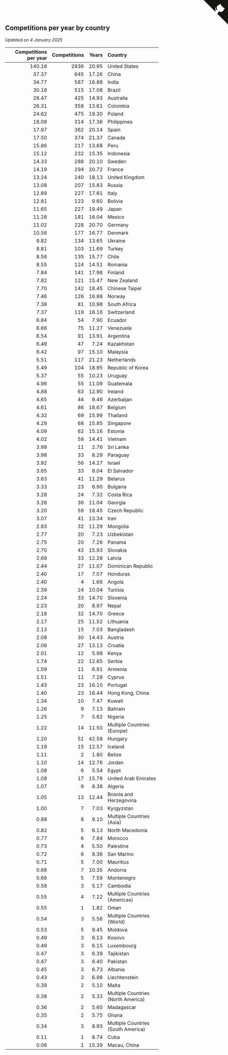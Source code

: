 ## Competitions per year by country

*Updated on  4 January 2025*

| Competitions per year | Competitions | Years | Country |
| ---: | ---: | ---: | :--- |
| 140.16 | 2936 | 20.95 | United States |
| 37.37 | 645 | 17.26 | China |
| 34.77 | 587 | 16.88 | India |
| 30.16 | 515 | 17.08 | Brazil |
| 28.47 | 425 | 14.93 | Australia |
| 26.31 | 358 | 13.61 | Colombia |
| 24.62 | 475 | 19.30 | Poland |
| 18.08 | 314 | 17.36 | Philippines |
| 17.97 | 362 | 20.14 | Spain |
| 17.50 | 374 | 21.37 | Canada |
| 15.86 | 217 | 13.68 | Peru |
| 15.12 | 232 | 15.35 | Indonesia |
| 14.33 | 288 | 20.10 | Sweden |
| 14.19 | 294 | 20.72 | France |
| 13.24 | 240 | 18.13 | United Kingdom |
| 13.08 | 207 | 15.83 | Russia |
| 12.89 | 227 | 17.61 | Italy |
| 12.81 | 123 | 9.60 | Bolivia |
| 11.65 | 227 | 19.49 | Japan |
| 11.28 | 181 | 16.04 | Mexico |
| 11.02 | 228 | 20.70 | Germany |
| 10.56 | 177 | 16.77 | Denmark |
| 9.82 | 134 | 13.65 | Ukraine |
| 8.81 | 103 | 11.69 | Turkey |
| 8.56 | 135 | 15.77 | Chile |
| 8.55 | 124 | 14.51 | Romania |
| 7.84 | 141 | 17.98 | Finland |
| 7.82 | 121 | 15.47 | New Zealand |
| 7.70 | 142 | 18.45 | Chinese Taipei |
| 7.46 | 126 | 16.88 | Norway |
| 7.38 | 81 | 10.98 | South Africa |
| 7.37 | 119 | 16.16 | Switzerland |
| 6.84 | 54 | 7.90 | Ecuador |
| 6.66 | 75 | 11.27 | Venezuela |
| 6.54 | 91 | 13.91 | Argentina |
| 6.49 | 47 | 7.24 | Kazakhstan |
| 6.42 | 97 | 15.10 | Malaysia |
| 5.51 | 117 | 21.23 | Netherlands |
| 5.49 | 104 | 18.95 | Republic of Korea |
| 5.37 | 55 | 10.23 | Uruguay |
| 4.96 | 55 | 11.09 | Guatemala |
| 4.88 | 63 | 12.90 | Ireland |
| 4.65 | 44 | 9.46 | Azerbaijan |
| 4.61 | 86 | 18.67 | Belgium |
| 4.32 | 69 | 15.99 | Thailand |
| 4.29 | 68 | 15.85 | Singapore |
| 4.09 | 62 | 15.16 | Estonia |
| 4.02 | 58 | 14.41 | Vietnam |
| 3.99 | 11 | 2.76 | Sri Lanka |
| 3.98 | 33 | 8.29 | Paraguay |
| 3.92 | 56 | 14.27 | Israel |
| 3.65 | 33 | 9.04 | El Salvador |
| 3.63 | 41 | 11.29 | Belarus |
| 3.33 | 23 | 6.90 | Bulgaria |
| 3.28 | 24 | 7.32 | Costa Rica |
| 3.26 | 36 | 11.04 | Georgia |
| 3.20 | 59 | 18.45 | Czech Republic |
| 3.07 | 41 | 13.34 | Iran |
| 2.83 | 32 | 11.29 | Mongolia |
| 2.77 | 20 | 7.23 | Uzbekistan |
| 2.75 | 20 | 7.26 | Panama |
| 2.70 | 43 | 15.93 | Slovakia |
| 2.69 | 33 | 12.28 | Latvia |
| 2.44 | 27 | 11.07 | Dominican Republic |
| 2.40 | 17 | 7.07 | Honduras |
| 2.40 | 4 | 1.66 | Angola |
| 2.39 | 24 | 10.04 | Tunisia |
| 2.24 | 33 | 14.70 | Slovenia |
| 2.23 | 20 | 8.97 | Nepal |
| 2.18 | 32 | 14.70 | Greece |
| 2.17 | 25 | 11.52 | Lithuania |
| 2.13 | 15 | 7.03 | Bangladesh |
| 2.08 | 30 | 14.43 | Austria |
| 2.06 | 27 | 13.13 | Croatia |
| 2.01 | 12 | 5.98 | Kenya |
| 1.74 | 22 | 12.65 | Serbia |
| 1.59 | 11 | 6.91 | Armenia |
| 1.51 | 11 | 7.28 | Cyprus |
| 1.43 | 23 | 16.10 | Portugal |
| 1.40 | 23 | 16.44 | Hong Kong, China |
| 1.34 | 10 | 7.47 | Kuwait |
| 1.26 | 9 | 7.13 | Bahrain |
| 1.25 | 7 | 5.62 | Nigeria |
| 1.22 | 14 | 11.50 | Multiple Countries (Europe) |
| 1.20 | 51 | 42.58 | Hungary |
| 1.19 | 15 | 12.57 | Iceland |
| 1.11 | 2 | 1.80 | Belize |
| 1.10 | 14 | 12.76 | Jordan |
| 1.08 | 6 | 5.54 | Egypt |
| 1.08 | 17 | 15.78 | United Arab Emirates |
| 1.07 | 9 | 8.38 | Algeria |
| 1.05 | 13 | 12.44 | Bosnia and Herzegovina |
| 1.00 | 7 | 7.03 | Kyrgyzstan |
| 0.88 | 8 | 9.10 | Multiple Countries (Asia) |
| 0.82 | 5 | 6.13 | North Macedonia |
| 0.77 | 6 | 7.84 | Morocco |
| 0.73 | 4 | 5.50 | Palestine |
| 0.72 | 6 | 8.36 | San Marino |
| 0.71 | 5 | 7.00 | Mauritius |
| 0.68 | 7 | 10.35 | Andorra |
| 0.66 | 5 | 7.59 | Montenegro |
| 0.58 | 3 | 5.17 | Cambodia |
| 0.55 | 4 | 7.22 | Multiple Countries (Americas) |
| 0.55 | 1 | 1.82 | Oman |
| 0.54 | 3 | 5.56 | Multiple Countries (World) |
| 0.53 | 5 | 9.45 | Moldova |
| 0.49 | 3 | 6.13 | Kosovo |
| 0.49 | 3 | 6.15 | Luxembourg |
| 0.47 | 3 | 6.39 | Tajikistan |
| 0.47 | 3 | 6.40 | Pakistan |
| 0.45 | 3 | 6.73 | Albania |
| 0.43 | 3 | 6.98 | Liechtenstein |
| 0.39 | 2 | 5.10 | Malta |
| 0.38 | 2 | 5.33 | Multiple Countries (North America) |
| 0.36 | 2 | 5.60 | Madagascar |
| 0.35 | 2 | 5.75 | Ghana |
| 0.34 | 3 | 8.93 | Multiple Countries (South America) |
| 0.11 | 1 | 8.74 | Cuba |
| 0.06 | 1 | 15.39 | Macau, China |


<a href="https://github.com/jonatanklosko/wca_statistics" class="github-corner" aria-label="View source on Github"><svg width="80" height="80" viewBox="0 0 250 250" style="fill:#151513; color:#fff; position: absolute; top: 0; border: 0; right: 0;" aria-hidden="true"><path d="M0,0 L115,115 L130,115 L142,142 L250,250 L250,0 Z"></path><path d="M128.3,109.0 C113.8,99.7 119.0,89.6 119.0,89.6 C122.0,82.7 120.5,78.6 120.5,78.6 C119.2,72.0 123.4,76.3 123.4,76.3 C127.3,80.9 125.5,87.3 125.5,87.3 C122.9,97.6 130.6,101.9 134.4,103.2" fill="currentColor" style="transform-origin: 130px 106px;" class="octo-arm"></path><path d="M115.0,115.0 C114.9,115.1 118.7,116.5 119.8,115.4 L133.7,101.6 C136.9,99.2 139.9,98.4 142.2,98.6 C133.8,88.0 127.5,74.4 143.8,58.0 C148.5,53.4 154.0,51.2 159.7,51.0 C160.3,49.4 163.2,43.6 171.4,40.1 C171.4,40.1 176.1,42.5 178.8,56.2 C183.1,58.6 187.2,61.8 190.9,65.4 C194.5,69.0 197.7,73.2 200.1,77.6 C213.8,80.2 216.3,84.9 216.3,84.9 C212.7,93.1 206.9,96.0 205.4,96.6 C205.1,102.4 203.0,107.8 198.3,112.5 C181.9,128.9 168.3,122.5 157.7,114.1 C157.9,116.9 156.7,120.9 152.7,124.9 L141.0,136.5 C139.8,137.7 141.6,141.9 141.8,141.8 Z" fill="currentColor" class="octo-body"></path></svg></a><style>.github-corner:hover .octo-arm{animation:octocat-wave 560ms ease-in-out}@keyframes octocat-wave{0%,100%{transform:rotate(0)}20%,60%{transform:rotate(-25deg)}40%,80%{transform:rotate(10deg)}}@media (max-width:500px){.github-corner:hover .octo-arm{animation:none}.github-corner .octo-arm{animation:octocat-wave 560ms ease-in-out}}</style>

